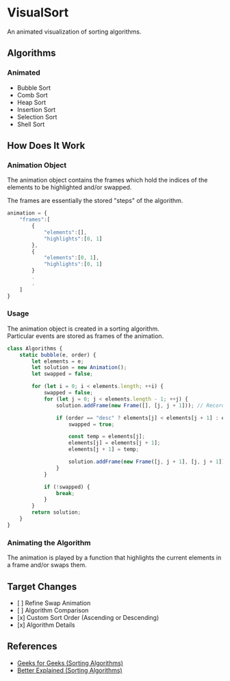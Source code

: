 # VisualSort

An animated visualization of sorting algorithms.

<h2>Algorithms</h2>
<h3>Animated</h3>
<ul>
<li>Bubble Sort</li>
<li>Comb Sort</li>
<li>Heap Sort</li>
<li>Insertion Sort</li>
<li>Selection Sort</li>
<li>Shell Sort</li>
</ul>


<h2>How Does It Work</h2>

<h3>Animation Object</h3>
<p>The animation object contains the frames which hold the indices of the elements to be highlighted and/or swapped.</p>
<p>The frames are essentially the stored "steps" of the algorithm.</p>

```javascript
animation = {
    "frames":[
        {
            "elements":[],
            "highlights":[0, 1]
        },
        {
            "elements":[0, 1],
            "highlights":[0, 1]
        }
        .
        .
    ]
}
```

<h3>Usage</h3>
<p>The animation object is created in a sorting algorithm. <br> Particular events are stored as frames of the animation.</p>

```javascript
class Algorithms {
    static bubble(e, order) {
        let elements = e;
        let solution = new Animation();
        let swapped = false;

        for (let i = 0; i < elements.length; ++i) {
            swapped = false;
            for (let j = 0; j < elements.length - 1; ++j) {
                solution.addFrame(new Frame([], [j, j + 1])); // Record to-be-highlighted elements

                if (order == "desc" ? elements[j] < elements[j + 1] : elements[j] > elements[j + 1]) {
                    swapped = true;

                    const temp = elements[j];
                    elements[j] = elements[j + 1];
                    elements[j + 1] = temp;

                    solution.addFrame(new Frame([j, j + 1], [j, j + 1])); // Record to-be-swapped & to-be-highlighted elements
                }
            }

            if (!swapped) {
                break;
            }
        }
        return solution;
    }
}
```

<h3>Animating the Algorithm</h3>
<p>The animation is played by a function that highlights the current elements in a frame and/or swaps them.</p>

<h2>Target Changes</h2>
<ul>
<li>[ ] Refine Swap Animation</li>
<li>[ ] Algorithm Comparison</li>
<li>[x] Custom Sort Order (Ascending or Descending)</li>
<li>[x] Algorithm Details</li>
</ul>

<h2>References</h2>
<ul>
    <li><a href="https://www.geeksforgeeks.org/sorting-algorithms/" target="_blank">Geeks for Geeks (Sorting Algorithms)</a></li>
    <li><a href="https://betterexplained.com/articles/sorting-algorithms/" target="_blank">Better Explained (Sorting Algorithms)</a></li>
</ul>
